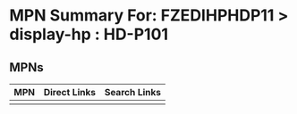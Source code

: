 



# MPN Summary For: FZEDIHPHDP11 > display-hp : HD-P101

## MPNs
  

|MPN|Direct Links|Search Links|
| :--- | :--- | :--- |
||||

